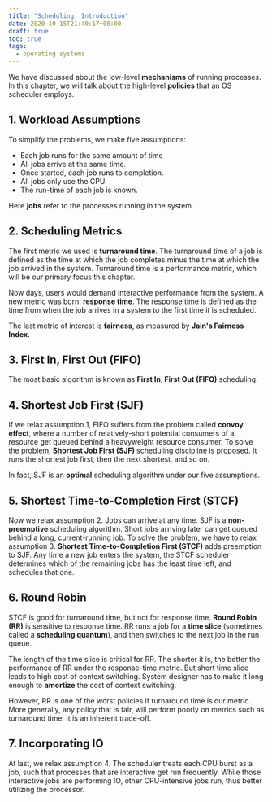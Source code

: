 ```yaml
---
title: "Scheduling: Introduction"
date: 2020-10-15T21:40:17+08:00
draft: true
toc: true
tags:
  - operating systems
---
```


We have discussed about the low-level **mechanisms** of running processes.
In this chapter, we will talk about the high-level **policies**
that an OS scheduler employs.

## 1. Workload Assumptions

To simplify the problems, we make five assumptions:

* Each job runs for the same amount of time
* All jobs arrive at the same time.
* Once started, each job runs to completion.
* All jobs only use the CPU.
* The run-time of each job is known.

Here **jobs** refer to the processes running in the system.

## 2. Scheduling Metrics

The first metric we used is **turnaround time**.
The turnaround time of a job is defined as the time
at which the job completes minus the time
at which the job arrived in the system.
Turnaround time is a performance metric,
which will be our primary focus this chapter.

Now days, users would demand interactive performance from the system.
A new metric was born: **response time**.
The response time is defined as the time from when the job arrives in a system
to the first time it is scheduled.

The last metric of interest is **fairness**,
as measured by **Jain's Fairness Index**.

## 3. First In, First Out (FIFO)

The most basic algorithm is known as **First In, First Out (FIFO)** scheduling.

## 4. Shortest Job First (SJF)

If we relax assumption 1,
FIFO suffers from the problem called **convoy effect**,
where a number of relatively-short potential consumers of a resource get queued
behind a heavyweight resource consumer.
To solve the problem,
**Shortest Job First (SJF)** scheduling discipline is proposed.
It runs the shortest job first,
then the next shortest,
and so on.

In fact, SJF is an **optimal** scheduling algorithm under our five assumptions.

## 5. Shortest Time-to-Completion First (STCF)

Now we relax assumption 2.
Jobs can arrive at any time.
SJF is a **non-preemptive** scheduling algorithm.
Short jobs arriving later can get queued behind a long, current-running job.
To solve the problem, we have to relax assumption 3.
**Shortest Time-to-Completion First (STCF)** adds preemption to SJF.
Any time a new job enters the system,
the STCF scheduler determines which of the remaining jobs has the least time
left, and schedules that one.

## 6. Round Robin

STCF is good for turnaround time, but not for response time.
**Round Robin (RR)** is sensitive to response time.
RR runs a job for a **time slice** (sometimes called a **scheduling quantum**),
and then switches to the next job in the run queue.

The length of the time slice is critical for RR.
The shorter it is,
the better the performance of RR under the response-time metric.
But short time slice leads to high cost of context switching.
System designer has to make it long enough to **amortize** the cost of
context switching.

However, RR is one of the worst policies if turnaround time is our metric.
More generally, any policy that is fair,
will perform poorly on metrics such as turnaround time.
It is an inherent trade-off.

## 7. Incorporating IO

At last, we relax assumption 4.
The scheduler treats each CPU burst as a job,
such that processes that are interactive get run frequently.
While those interactive jobs are performing IO,
other CPU-intensive jobs run,
thus better utilizing the processor.

